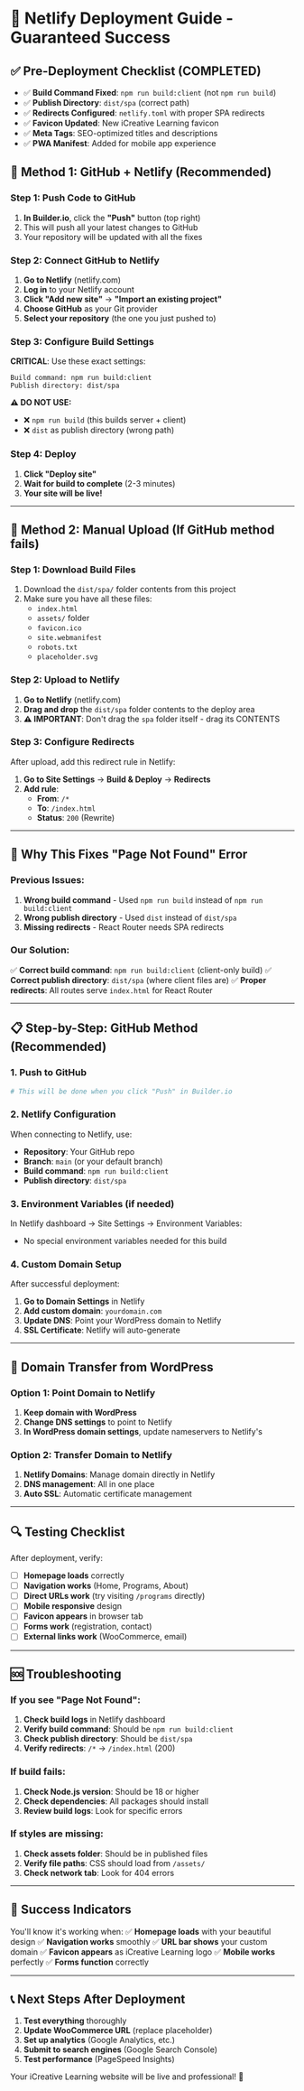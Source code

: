 # 🚀 Netlify Deployment Guide - Guaranteed Success

## ✅ **Pre-Deployment Checklist (COMPLETED)**

- ✅ **Build Command Fixed**: `npm run build:client` (not `npm run build`)
- ✅ **Publish Directory**: `dist/spa` (correct path)
- ✅ **Redirects Configured**: `netlify.toml` with proper SPA redirects
- ✅ **Favicon Updated**: New iCreative Learning favicon
- ✅ **Meta Tags**: SEO-optimized titles and descriptions
- ✅ **PWA Manifest**: Added for mobile app experience

## 🎯 **Method 1: GitHub + Netlify (Recommended)**

### **Step 1: Push Code to GitHub**
1. **In Builder.io**, click the **"Push"** button (top right)
2. This will push all your latest changes to GitHub
3. Your repository will be updated with all the fixes

### **Step 2: Connect GitHub to Netlify**
1. **Go to Netlify** (netlify.com)
2. **Log in** to your Netlify account
3. **Click "Add new site"** → **"Import an existing project"**
4. **Choose GitHub** as your Git provider
5. **Select your repository** (the one you just pushed to)

### **Step 3: Configure Build Settings**
**CRITICAL**: Use these exact settings:

```
Build command: npm run build:client
Publish directory: dist/spa
```

**⚠️ DO NOT USE:**
- ❌ `npm run build` (this builds server + client)
- ❌ `dist` as publish directory (wrong path)

### **Step 4: Deploy**
1. **Click "Deploy site"**
2. **Wait for build to complete** (2-3 minutes)
3. **Your site will be live!**

---

## 🎯 **Method 2: Manual Upload (If GitHub method fails)**

### **Step 1: Download Build Files**
1. Download the `dist/spa/` folder contents from this project
2. Make sure you have all these files:
   - `index.html`
   - `assets/` folder
   - `favicon.ico`
   - `site.webmanifest`
   - `robots.txt`
   - `placeholder.svg`

### **Step 2: Upload to Netlify**
1. **Go to Netlify** (netlify.com)
2. **Drag and drop** the `dist/spa` folder contents to the deploy area
3. **⚠️ IMPORTANT**: Don't drag the `spa` folder itself - drag its CONTENTS

### **Step 3: Configure Redirects**
After upload, add this redirect rule in Netlify:
1. **Go to Site Settings** → **Build & Deploy** → **Redirects**
2. **Add rule**:
   - **From**: `/*`
   - **To**: `/index.html`
   - **Status**: `200` (Rewrite)

---

## 🔧 **Why This Fixes "Page Not Found" Error**

### **Previous Issues:**
1. **Wrong build command** - Used `npm run build` instead of `npm run build:client`
2. **Wrong publish directory** - Used `dist` instead of `dist/spa`
3. **Missing redirects** - React Router needs SPA redirects

### **Our Solution:**
✅ **Correct build command**: `npm run build:client` (client-only build)
✅ **Correct publish directory**: `dist/spa` (where client files are)
✅ **Proper redirects**: All routes serve `index.html` for React Router

---

## 📋 **Step-by-Step: GitHub Method (Recommended)**

### **1. Push to GitHub**
```bash
# This will be done when you click "Push" in Builder.io
```

### **2. Netlify Configuration**
When connecting to Netlify, use:
- **Repository**: Your GitHub repo
- **Branch**: `main` (or your default branch)
- **Build command**: `npm run build:client`
- **Publish directory**: `dist/spa`

### **3. Environment Variables (if needed)**
In Netlify dashboard → Site Settings → Environment Variables:
- No special environment variables needed for this build

### **4. Custom Domain Setup**
After successful deployment:
1. **Go to Domain Settings** in Netlify
2. **Add custom domain**: `yourdomain.com`
3. **Update DNS**: Point your WordPress domain to Netlify
4. **SSL Certificate**: Netlify will auto-generate

---

## 🎯 **Domain Transfer from WordPress**

### **Option 1: Point Domain to Netlify**
1. **Keep domain with WordPress**
2. **Change DNS settings** to point to Netlify
3. **In WordPress domain settings**, update nameservers to Netlify's

### **Option 2: Transfer Domain to Netlify**
1. **Netlify Domains**: Manage domain directly in Netlify
2. **DNS management**: All in one place
3. **Auto SSL**: Automatic certificate management

---

## 🔍 **Testing Checklist**

After deployment, verify:
- [ ] **Homepage loads** correctly
- [ ] **Navigation works** (Home, Programs, About)
- [ ] **Direct URLs work** (try visiting `/programs` directly)
- [ ] **Mobile responsive** design
- [ ] **Favicon appears** in browser tab
- [ ] **Forms work** (registration, contact)
- [ ] **External links work** (WooCommerce, email)

---

## 🆘 **Troubleshooting**

### **If you see "Page Not Found":**
1. **Check build logs** in Netlify dashboard
2. **Verify build command**: Should be `npm run build:client`
3. **Check publish directory**: Should be `dist/spa`
4. **Verify redirects**: `/*` → `/index.html` (200)

### **If build fails:**
1. **Check Node.js version**: Should be 18 or higher
2. **Check dependencies**: All packages should install
3. **Review build logs**: Look for specific errors

### **If styles are missing:**
1. **Check assets folder**: Should be in published files
2. **Verify file paths**: CSS should load from `/assets/`
3. **Check network tab**: Look for 404 errors

---

## 🎉 **Success Indicators**

You'll know it's working when:
✅ **Homepage loads** with your beautiful design
✅ **Navigation works** smoothly
✅ **URL bar shows** your custom domain
✅ **Favicon appears** as iCreative Learning logo
✅ **Mobile works** perfectly
✅ **Forms function** correctly

---

## 📞 **Next Steps After Deployment**

1. **Test everything** thoroughly
2. **Update WooCommerce URL** (replace placeholder)
3. **Set up analytics** (Google Analytics, etc.)
4. **Submit to search engines** (Google Search Console)
5. **Test performance** (PageSpeed Insights)

Your iCreative Learning website will be live and professional! 🚀
